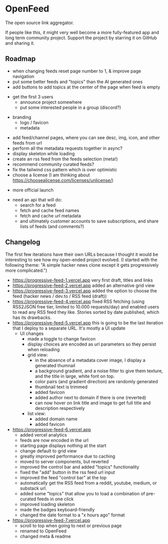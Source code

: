# OpenFeed

The open source link aggregator.

If people like this, it might very well become a more fully-featured app and long term community project. Support the project by starring it on GitHub and sharing it.

## Roadmap 

- when changing feeds reset page number to 1, & improve page navigation
- put some better feeds and "topics" than the AI generated ones
- add buttons to add topics at the center of the page when feed is empty
<!--  -->
- get the first 3 users
  - announce project somewhere
  - put some interested people in a group (discord?)
<!--  -->
- branding
  - logo / favicon
  - metadata
<!--  -->
- add feed/channel pages, where you can see desc, img, icon, and other feeds from url
- perform all the metadata requests together in async?
- display skeleton while loading
- create an rss feed from the feeds selection (meta!)
- recommend community curated feeds?
- fix the tailwind css pattern which is over optimistic
- choose a license (I am thinking about https://choosealicense.com/licenses/unlicense/)
<!--  -->
- more official launch
<!--  -->
- need an api that will do: 
  - search for a feed
  - fetch and cache feed names
  - fetch and cache url metadata
  - and ultimately customer accounts to save subscriptions, and share lists of feeds (and comments?)

## Changelog

The first few iterations have their own URLs because I thought it would be interesting to see how my open-ended project evolved. (I started with the following theme: "A simple hacker news clone except it gets progressively more complicated.")

- https://progressive-feed-1.vercel.app very first draft, titles and links
- https://progressive-feed-2.vercel.app added an alternative grid view
- https://progressive-feed-3.vercel.app added the option to choose the feed (hacker news / dev.to / RSS feed (draft))
- https://progressive-feed-4.vercel.app fixed RSS fetching (using RSS2JSON free tier, limited to 10.000 requests/day) and enabled users to read any RSS feed they like. Stories sorted by date published, which has its drawbacks.
- https://progressive-feed-5.vercel.app this is going to be the last iteration that I deploy to a separate URL. It's mostly a UI update
  - UI changes
    - made a toggle to change favicon
    - display choices are encoded as url parameters so they persist when reloading
    - grid view:
      - in the absence of a metadata cover image, I display a generated thumnail
      - a background gradient, and a noise filter to give them texture, and the title in large, white font on top.
      - color pairs (and gradient direction) are randomly generated
      - thumbnail text is trimmed 
      - added favicon
      - added author next to domain if there is one (reverted)
      - can now hover on link title and image to get full title and description respectively
    - list view:
      - added domain name
      - added favicon
- https://progressive-feed-6.vercel.app 
  - added vercel analytics 
  - feeds are now encoded in the url
  - starting page displays nothing at the start
  - change default to grid view
  - greatly improved performance due to caching 
  - moved to server components, but reverted
  - improved the control bar and added "topics" functionality
  - fixed the "add" button in the rss feed url input
  - improved the feed "control bar" at the top
  - automatically get the RSS feed from a reddit, youtube, medium, or substack url.
  - added some "topics" that allow you to load a combination of pre-curated feeds in one click
  - improved loading skeleton
  - made the badges keyboard-friendly
  - changed the date format to a "x hours ago" format
- https://progressive-feed-7.vercel.app 
  - scroll to top when going to next or previous page
  - renamed to OpenFeed
  - changed meta & readme
